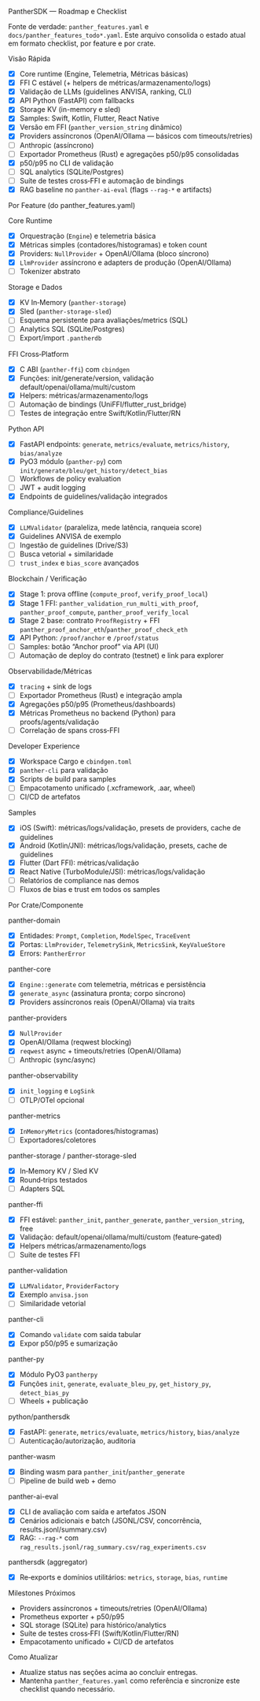 PantherSDK — Roadmap e Checklist

Fonte de verdade: `panther_features.yaml` e `docs/panther_features_todo*.yaml`.
Este arquivo consolida o estado atual em formato checklist, por feature e por crate.

Visão Rápida
- [x] Core runtime (Engine, Telemetria, Métricas básicas)
- [x] FFI C estável (+ helpers de métricas/armazenamento/logs)
- [x] Validação de LLMs (guidelines ANVISA, ranking, CLI)
- [x] API Python (FastAPI) com fallbacks
- [x] Storage KV (in-memory e sled)
- [x] Samples: Swift, Kotlin, Flutter, React Native
- [x] Versão em FFI (`panther_version_string` dinâmico)
- [x] Providers assíncronos (OpenAI/Ollama — básicos com timeouts/retries)
- [ ] Anthropic (assíncrono)
- [ ] Exportador Prometheus (Rust) e agregações p50/p95 consolidadas
- [x] p50/p95 no CLI de validação
- [ ] SQL analytics (SQLite/Postgres)
- [ ] Suíte de testes cross‑FFI e automação de bindings
 - [x] RAG baseline no `panther-ai-eval` (flags `--rag-*` e artifacts)

Por Feature (do panther_features.yaml)

Core Runtime
- [x] Orquestração (`Engine`) e telemetria básica
- [x] Métricas simples (contadores/histogramas) e token count
- [x] Providers: `NullProvider` + OpenAI/Ollama (bloco síncrono)
- [x] `LlmProvider` assíncrono e adapters de produção (OpenAI/Ollama)
- [ ] Tokenizer abstrato

Storage e Dados
- [x] KV In‑Memory (`panther-storage`)
- [x] Sled (`panther-storage-sled`)
- [ ] Esquema persistente para avaliações/metrics (SQL)
- [ ] Analytics SQL (SQLite/Postgres)
- [ ] Export/import `.pantherdb`

FFI Cross‑Platform
- [x] C ABI (`panther-ffi`) com `cbindgen`
- [x] Funções: init/generate/version, validação default/openai/ollama/multi/custom
- [x] Helpers: métricas/armazenamento/logs
- [ ] Automação de bindings (UniFFI/flutter_rust_bridge)
- [ ] Testes de integração entre Swift/Kotlin/Flutter/RN

Python API
- [x] FastAPI endpoints: `generate`, `metrics/evaluate`, `metrics/history`, `bias/analyze`
- [x] PyO3 módulo (`panther-py`) com `init/generate/bleu/get_history/detect_bias`
- [ ] Workflows de policy evaluation
- [ ] JWT + audit logging
- [x] Endpoints de guidelines/validação integrados

Compliance/Guidelines
- [x] `LLMValidator` (paraleliza, mede latência, ranqueia score)
- [x] Guidelines ANVISA de exemplo
- [ ] Ingestão de guidelines (Drive/S3)
- [ ] Busca vetorial + similaridade
- [ ] `trust_index` e `bias_score` avançados

Blockchain / Verificação
- [x] Stage 1: prova offline (`compute_proof`, `verify_proof_local`)
- [x] Stage 1 FFI: `panther_validation_run_multi_with_proof`, `panther_proof_compute`, `panther_proof_verify_local`
- [x] Stage 2 base: contrato `ProofRegistry` + FFI `panther_proof_anchor_eth`/`panther_proof_check_eth`
- [x] API Python: `/proof/anchor` e `/proof/status`
- [ ] Samples: botão “Anchor proof” via API (UI)
- [ ] Automação de deploy do contrato (testnet) e link para explorer

Observabilidade/Métricas
- [x] `tracing` + sink de logs
- [ ] Exportador Prometheus (Rust) e integração ampla
- [x] Agregações p50/p95 (Prometheus/dashboards)
- [x] Métricas Prometheus no backend (Python) para proofs/agents/validação
- [ ] Correlação de spans cross‑FFI

Developer Experience
- [x] Workspace Cargo e `cbindgen.toml`
- [x] `panther-cli` para validação
- [x] Scripts de build para samples
- [ ] Empacotamento unificado (.xcframework, .aar, wheel)
- [ ] CI/CD de artefatos

Samples
- [x] iOS (Swift): métricas/logs/validação, presets de providers, cache de guidelines
- [x] Android (Kotlin/JNI): métricas/logs/validação, presets, cache de guidelines
- [x] Flutter (Dart FFI): métricas/validação
- [x] React Native (TurboModule/JSI): métricas/logs/validação
- [ ] Relatórios de compliance nas demos
- [ ] Fluxos de bias e trust em todos os samples

Por Crate/Componente

panther-domain
- [x] Entidades: `Prompt`, `Completion`, `ModelSpec`, `TraceEvent`
- [x] Portas: `LlmProvider`, `TelemetrySink`, `MetricsSink`, `KeyValueStore`
- [x] Errors: `PantherError`

panther-core
- [x] `Engine::generate` com telemetria, métricas e persistência
- [x] `generate_async` (assinatura pronta; corpo síncrono)
- [x] Providers assíncronos reais (OpenAI/Ollama) via traits

panther-providers
- [x] `NullProvider`
- [x] OpenAI/Ollama (reqwest blocking)
- [x] `reqwest` async + timeouts/retries (OpenAI/Ollama)
- [ ] Anthropic (sync/async)

panther-observability
- [x] `init_logging` e `LogSink`
- [ ] OTLP/OTel opcional

panther-metrics
- [x] `InMemoryMetrics` (contadores/histogramas)
- [ ] Exportadores/coletores

panther-storage / panther-storage-sled
- [x] In‑Memory KV / Sled KV
- [x] Round‑trips testados
- [ ] Adapters SQL

panther-ffi
- [x] FFI estável: `panther_init`, `panther_generate`, `panther_version_string`, free
- [x] Validação: default/openai/ollama/multi/custom (feature‑gated)
- [x] Helpers métricas/armazenamento/logs
- [ ] Suite de testes FFI

panther-validation
- [x] `LLMValidator`, `ProviderFactory`
- [x] Exemplo `anvisa.json`
- [ ] Similaridade vetorial

panther-cli
- [x] Comando `validate` com saida tabular
- [x] Expor p50/p95 e sumarização

panther-py
- [x] Módulo PyO3 `pantherpy`
- [x] Funções `init`, `generate`, `evaluate_bleu_py`, `get_history_py`, `detect_bias_py`
- [ ] Wheels + publicação

python/panthersdk
- [x] FastAPI: `generate`, `metrics/evaluate`, `metrics/history`, `bias/analyze`
- [ ] Autenticação/autorização, auditoria

panther-wasm
- [x] Binding wasm para `panther_init`/`panther_generate`
- [ ] Pipeline de build web + demo

panther-ai-eval
- [x] CLI de avaliação com saída e artefatos JSON
- [x] Cenários adicionais e batch (JSONL/CSV, concorrência, results.jsonl/summary.csv)
 - [x] RAG: `--rag-*` com `rag_results.jsonl/rag_summary.csv/rag_experiments.csv`

panthersdk (aggregator)
- [x] Re‑exports e domínios utilitários: `metrics`, `storage`, `bias`, `runtime`

Milestones Próximos
- Providers assíncronos + timeouts/retries (OpenAI/Ollama)
- Prometheus exporter + p50/p95
- SQL storage (SQLite) para histórico/analytics
- Suíte de testes cross‑FFI (Swift/Kotlin/Flutter/RN)
- Empacotamento unificado + CI/CD de artefatos

Como Atualizar
- Atualize status nas seções acima ao concluir entregas.
- Mantenha `panther_features.yaml` como referência e sincronize este checklist quando necessário.
